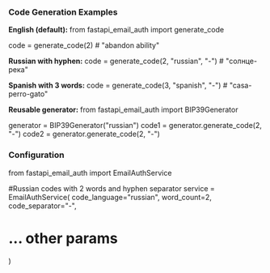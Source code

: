 ### Code Generation Examples

**English (default):**
from fastapi_email_auth import generate_code

code = generate_code(2) # "abandon ability"

**Russian with hyphen:**
code = generate_code(2, "russian", "-") # "солнце-река"

**Spanish with 3 words:**
code = generate_code(3, "spanish", "-") # "casa-perro-gato"

**Reusable generator:**
from fastapi_email_auth import BIP39Generator

generator = BIP39Generator("russian")
code1 = generator.generate_code(2, "-")
code2 = generator.generate_code(2, "-")

### Configuration

from fastapi_email_auth import EmailAuthService

#Russian codes with 2 words and hyphen separator
service = EmailAuthService(
code_language="russian",
word_count=2,
code_separator="-",

# ... other params

)
